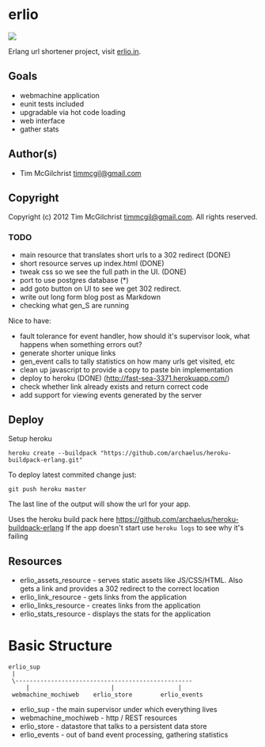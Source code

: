 # erlio # 
![](https://travis-ci.org/tmcgilchrist/erlio.svg?branch=topic%2Ftravis)

Erlang url shortener project, visit [erlio.in](http://erlio.in/).

## Goals ##
 * webmachine application
 * eunit tests included
 * upgradable via hot code loading
 * web interface
 * gather stats

## Author(s) ##

 * Tim McGilchrist <timmcgil@gmail.com>

## Copyright ##

Copyright (c) 2012 Tim McGilchrist <timmcgil@gmail.com>.  All rights reserved.


### TODO ###

 * main resource that translates short urls to a 302 redirect (DONE)
 * short resource serves up index.html (DONE)
 * tweak css so we see the full path in the UI. (DONE)
 * port to use postgres database (*)
 * add goto button on UI to see we get 302 redirect.
 * write out long form blog post as Markdown
 * checking what gen_S are running

 Nice to have:
 * fault tolerance for event handler, how should it's supervisor look, what
   happens when something errors out?
 * generate shorter unique links
 * gen_event calls to tally statistics on how many urls get visited, etc
 * clean up javascript to provide a copy to paste bin implementation
 * deploy to heroku (DONE) (http://fast-sea-3371.herokuapp.com/)
 * check whether link already exists and return correct code
 * add support for viewing events generated by the server

## Deploy

Setup heroku

    heroku create --buildpack "https://github.com/archaelus/heroku-buildpack-erlang.git"

To deploy latest commited change just:

    git push heroku master

The last line of the output will show the url for your app.

Uses the heroku build pack here https://github.com/archaelus/heroku-buildpack-erlang
If the app doesn't start use `heroku logs` to see why it's failing

## Resources

 * erlio_assets_resource - serves static assets like JS/CSS/HTML. Also gets a
   link and provides a 302 redirect to the correct location
 * erlio_link_resource   -  gets links from the application
 * erlio_links_resource  - creates links from the application
 * erlio_stats_resource  - displays the stats for the application


Basic Structure
===============
```
erlio_sup
 |
 \--------------------------------------------------
     |                       |                  |
 webmachine_mochiweb    erlio_store        erlio_events
```
 * erlio_sup - the main supervisor under which everything lives
 * webmachine_mochiweb - http / REST resources
 * erlio_store - datastore that talks to a persistent data store
 * erlio_events - out of band event processing, gathering statistics

